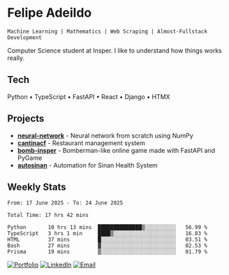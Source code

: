 # Felipe Adeildo

```
Machine Learning | Mathematics | Web Scraping | Almost-Fullstack Development
```

Computer Science student at Insper. I like to understand how things works really.

## Tech
Python • TypeScript • FastAPI • React • Django • HTMX

## Projects
- **[neural-network](https://github.com/felipeadeildo/neural-network)** - Neural network from scratch using NumPy
- **[cantinacf](https://github.com/felipeadeildo/cantinacf)** - Restaurant management system
- **[bomb-insper](https://github.com/insper-dev/bomb)** - Bomberman-like online game made with FastAPI and PyGame 
- **[autosinan](https://github.com/felipeadeildo/autosinan)** - Automation for Sinan Health System

## Weekly Stats
<!--START_SECTION:waka-->

```ansi
From: 17 June 2025 - To: 24 June 2025

Total Time: 17 hrs 42 mins

Python       10 hrs 13 mins  ██████████████▒░░░░░░░░░░   56.99 %
TypeScript   3 hrs 1 min     ████▒░░░░░░░░░░░░░░░░░░░░   16.83 %
HTML         37 mins         █░░░░░░░░░░░░░░░░░░░░░░░░   03.51 %
Bash         27 mins         ▓░░░░░░░░░░░░░░░░░░░░░░░░   02.53 %
Prisma       19 mins         ▒░░░░░░░░░░░░░░░░░░░░░░░░   01.79 %
```

<!--END_SECTION:waka-->

[![Portfolio](https://img.shields.io/badge/felipeadeildo.com-FF6B6B?style=flat-square&logo=firefox&logoColor=white)](https://felipeadeildo.com)
[![LinkedIn](https://img.shields.io/badge/LinkedIn-0077B5?style=flat-square&logo=linkedin&logoColor=white)](https://linkedin.com/in/felipeadeildo)
[![Email](https://img.shields.io/badge/Email-D14836?style=flat-square&logo=gmail&logoColor=white)](mailto:contato@felipeadeildo.com)
